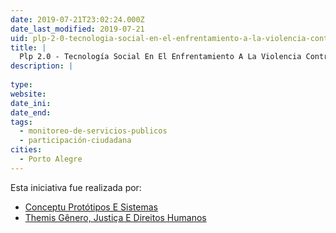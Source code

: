 ```yaml
---
date: 2019-07-21T23:02:24.000Z
date_last_modified: 2019-07-21
uid: plp-2-0-tecnologia-social-en-el-enfrentamiento-a-la-violencia-contra-las-mujeres
title: |
  Plp 2.0 - Tecnología Social En El Enfrentamiento A La Violencia Contra Las Mujeres
description: |
  
type: 
website: 
date_ini: 
date_end: 
tags:
  - monitoreo-de-servicios-publicos
  - participación-ciudadana
cities: 
  - Porto Alegre
---
```


Esta iniciativa fue realizada por:

- [Conceptu Protótipos E Sistemas](/organizaciones/conceptu-prototipos-e-sistemas)
- [Themis Gênero, Justiça E Direitos Humanos](/organizaciones/themis-genero-justica-e-direitos-humanos)
